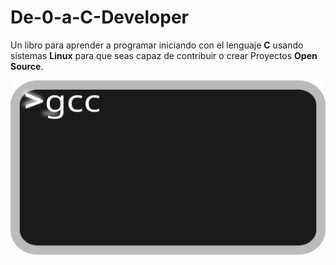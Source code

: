 # De-0-a-C-Developer
Un libro para aprender a programar iniciando con el lenguaje **C** usando sistemas **Linux** para que seas capaz de contribuir o crear Proyectos **Open Source**.

![Terminal](Imagenes/interprete.svg)

